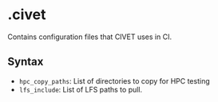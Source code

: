 # .civet

Contains configuration files that CIVET uses in CI.

## Syntax

- `hpc_copy_paths`: List of directories to copy for HPC testing
- `lfs_include`: List of LFS paths to pull.
